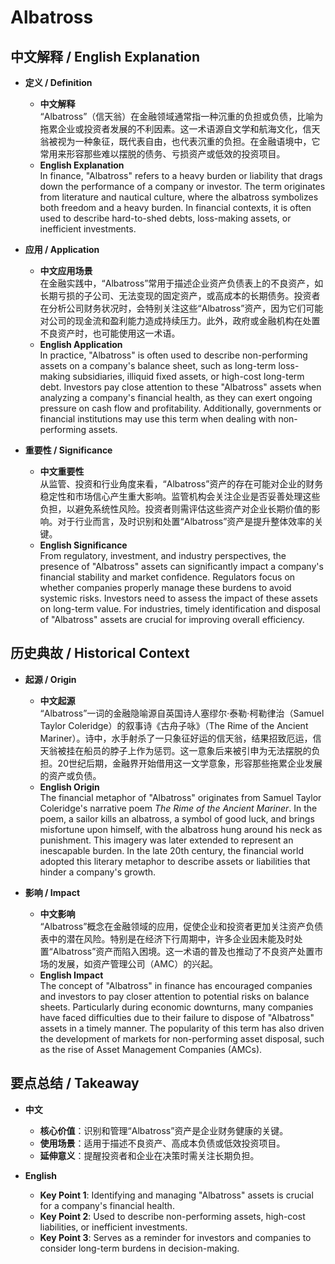 # Albatross

## 中文解释 / English Explanation

* **定义 / Definition**  
  - **中文解释**  
    “Albatross”（信天翁）在金融领域通常指一种沉重的负担或负债，比喻为拖累企业或投资者发展的不利因素。这一术语源自文学和航海文化，信天翁被视为一种象征，既代表自由，也代表沉重的负担。在金融语境中，它常用来形容那些难以摆脱的债务、亏损资产或低效的投资项目。  
  - **English Explanation**  
    In finance, "Albatross" refers to a heavy burden or liability that drags down the performance of a company or investor. The term originates from literature and nautical culture, where the albatross symbolizes both freedom and a heavy burden. In financial contexts, it is often used to describe hard-to-shed debts, loss-making assets, or inefficient investments.

* **应用 / Application**  
  - **中文应用场景**  
    在金融实践中，“Albatross”常用于描述企业资产负债表上的不良资产，如长期亏损的子公司、无法变现的固定资产，或高成本的长期债务。投资者在分析公司财务状况时，会特别关注这些“Albatross”资产，因为它们可能对公司的现金流和盈利能力造成持续压力。此外，政府或金融机构在处置不良资产时，也可能使用这一术语。  
  - **English Application**  
    In practice, "Albatross" is often used to describe non-performing assets on a company's balance sheet, such as long-term loss-making subsidiaries, illiquid fixed assets, or high-cost long-term debt. Investors pay close attention to these "Albatross" assets when analyzing a company's financial health, as they can exert ongoing pressure on cash flow and profitability. Additionally, governments or financial institutions may use this term when dealing with non-performing assets.

* **重要性 / Significance**  
  - **中文重要性**  
    从监管、投资和行业角度来看，“Albatross”资产的存在可能对企业的财务稳定性和市场信心产生重大影响。监管机构会关注企业是否妥善处理这些负担，以避免系统性风险。投资者则需评估这些资产对企业长期价值的影响。对于行业而言，及时识别和处置“Albatross”资产是提升整体效率的关键。  
  - **English Significance**  
    From regulatory, investment, and industry perspectives, the presence of "Albatross" assets can significantly impact a company's financial stability and market confidence. Regulators focus on whether companies properly manage these burdens to avoid systemic risks. Investors need to assess the impact of these assets on long-term value. For industries, timely identification and disposal of "Albatross" assets are crucial for improving overall efficiency.

## 历史典故 / Historical Context

* **起源 / Origin**  
  - **中文起源**  
    “Albatross”一词的金融隐喻源自英国诗人塞缪尔·泰勒·柯勒律治（Samuel Taylor Coleridge）的叙事诗《古舟子咏》（The Rime of the Ancient Mariner）。诗中，水手射杀了一只象征好运的信天翁，结果招致厄运，信天翁被挂在船员的脖子上作为惩罚。这一意象后来被引申为无法摆脱的负担。20世纪后期，金融界开始借用这一文学意象，形容那些拖累企业发展的资产或负债。  
  - **English Origin**  
    The financial metaphor of "Albatross" originates from Samuel Taylor Coleridge's narrative poem *The Rime of the Ancient Mariner*. In the poem, a sailor kills an albatross, a symbol of good luck, and brings misfortune upon himself, with the albatross hung around his neck as punishment. This imagery was later extended to represent an inescapable burden. In the late 20th century, the financial world adopted this literary metaphor to describe assets or liabilities that hinder a company's growth.

* **影响 / Impact**  
  - **中文影响**  
    “Albatross”概念在金融领域的应用，促使企业和投资者更加关注资产负债表中的潜在风险。特别是在经济下行周期中，许多企业因未能及时处置“Albatross”资产而陷入困境。这一术语的普及也推动了不良资产处置市场的发展，如资产管理公司（AMC）的兴起。  
  - **English Impact**  
    The concept of "Albatross" in finance has encouraged companies and investors to pay closer attention to potential risks on balance sheets. Particularly during economic downturns, many companies have faced difficulties due to their failure to dispose of "Albatross" assets in a timely manner. The popularity of this term has also driven the development of markets for non-performing asset disposal, such as the rise of Asset Management Companies (AMCs).

## 要点总结 / Takeaway

* **中文**  
  - **核心价值**：识别和管理“Albatross”资产是企业财务健康的关键。  
  - **使用场景**：适用于描述不良资产、高成本负债或低效投资项目。  
  - **延伸意义**：提醒投资者和企业在决策时需关注长期负担。  

* **English**  
  - **Key Point 1**: Identifying and managing "Albatross" assets is crucial for a company's financial health.  
  - **Key Point 2**: Used to describe non-performing assets, high-cost liabilities, or inefficient investments.  
  - **Key Point 3**: Serves as a reminder for investors and companies to consider long-term burdens in decision-making.